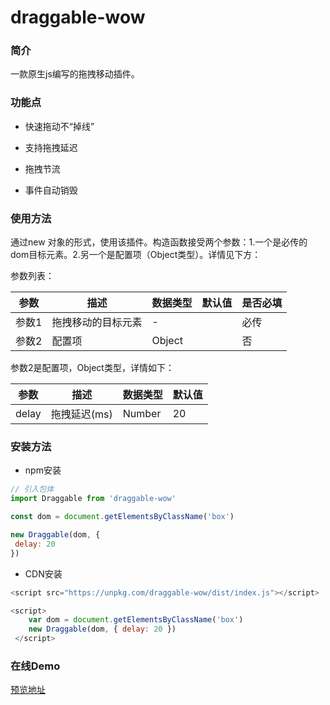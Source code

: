 # draggable-wow
### 简介

一款原生js编写的拖拽移动插件。

### 功能点

- 快速拖动不“掉线”

- 支持拖拽延迟
- 拖拽节流
- 事件自动销毁

### 使用方法

通过new 对象的形式，使用该插件。构造函数接受两个参数：1.一个是必传的dom目标元素。2.另一个是配置项（Object类型）。详情见下方：

参数列表：

| 参数  | 描述               | 数据类型 | 默认值 | 是否必填 |
| ----- | ------------------ | -------- | ------ | -------- |
| 参数1 | 拖拽移动的目标元素 | -        |        | 必传     |
| 参数2 | 配置项             | Object   |        | 否       |

参数2是配置项，Object类型，详情如下：

| 参数  | 描述         | 数据类型 | 默认值 |
| ----- | ------------ | -------- | ------ |
| delay | 拖拽延迟(ms) | Number   | 20     |

### 安装方法

- npm安装

```javascript
// 引入包体
import Draggable from 'draggable-wow' 

const dom = document.getElementsByClassName('box')

new Draggable(dom, {
 delay: 20
})
```

- CDN安装

```javascript
<script src="https://unpkg.com/draggable-wow/dist/index.js"></script>

<script>
    var dom = document.getElementsByClassName('box')
    new Draggable(dom, { delay: 20 })
 </script>
```



### 在线Demo

[预览地址](https://codesandbox.io/s/affectionate-merkle-50bl9o?file=/src/App.vue)






